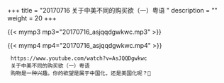 +++
title = "20170716  关于中美不同的购买欲（一）粤语 "
description = ""
weight = 20
+++

{{< mymp3 mp3="20170716_asjqqdgwkwc.mp3" >}}

{{< mymp4 mp4="20170716_asjqqdgwkwc.mp4" >}}

     https://www.youtube.com/watch?v=AsJQQDgwkwc 
     关于中美不同的购买欲（一）粤语 
     购物是一种兴趣。你的欲望是属于中国化，还是美国化呢？🤔 
